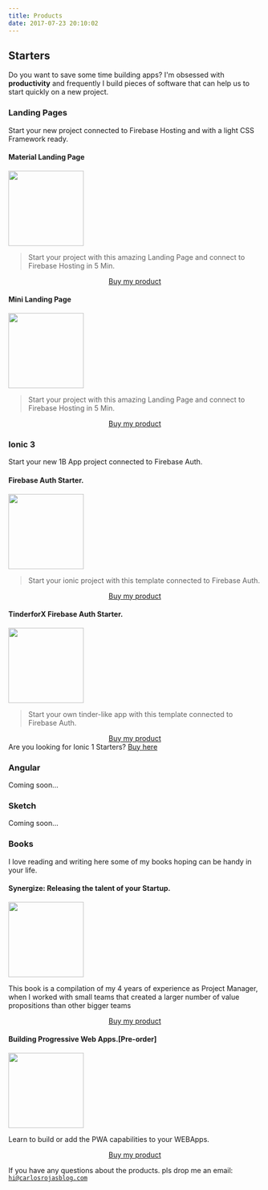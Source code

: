 ```yaml
---
title: Products
date: 2017-07-23 20:10:02
---
```

<h2>Starters</h2>
Do you want to save some time building apps? I'm obsessed with <b>productivity</b> and frequently I build pieces of software that can help us to start quickly on a new project. 

<div class="container">
  <div class="row">
  <div class="col-12">
    <h3>Landing Pages</h3>
    <p>Start your new project connected to Firebase Hosting and with a light CSS Framework ready.</p>
  </div>
  </div>

  <div class="row">
  <div class="col-6 col-md-6">
    <h4>Material Landing Page</h4>
    <p><img src="https://firebasestorage.googleapis.com/v0/b/landing1-5fd18.appspot.com/o/minimal-mockup.gif?alt=media&token=b2a267c3-fe69-4755-afa8-48047c3a0664" class="img-thumbnail" width="150"></p>
    <blockquote>Start your project with this amazing Landing Page and connect to Firebase Hosting in 5 Min.</blockquote>
    <div align="center"><a class="gumroad-button" href="https://gum.co/dtoqRv" target="_blank" data-gumroad-single-product="true">Buy my product</a></div>
  </div>
  <div class="col-6 col-md-6">
  <h4>Mini Landing Page</h4>
    <p><img src="https://firebasestorage.googleapis.com/v0/b/landing1-5fd18.appspot.com/o/minimal-mockup.gif?alt=media&token=b2a267c3-fe69-4755-afa8-48047c3a0664" class="img-thumbnail" width="150"></p>
    <blockquote>Start your project with this amazing Landing Page and connect to Firebase Hosting in 5 Min.</blockquote>
    <div align="center"><a class="gumroad-button" href="https://gum.co/dtoqRv" target="_blank" data-gumroad-single-product="true">Buy my product</a></div>
  </div>
  </div>

  <div class="row">
  <div class="col-12">
    <h3>Ionic 3</h3>
    <p>Start your new 1B App project connected to Firebase Auth.</p>
  </div>
  </div>

<div class="row">
 <div class="col-6 col-md-6">
<h4>Firebase Auth Starter.</h4>

<img src="https://firebasestorage.googleapis.com/v0/b/modular-source-808.appspot.com/o/images%2F1.png?alt=media&token=2b35bd31-a600-4e07-b6d4-ed59cde6e63e" class="img-thumbnail" width="150"/>

<blockquote>Start your ionic project with this template connected to Firebase Auth.</blockquote>

<div align="center"><a class="gumroad-button" href="https://gumroad.com/l/MhVRV" target="_blank" data-gumroad-single-product="true">Buy my product</a>
</div>
</div>

<div class="col-6 col-md-6">
<h4>TinderforX Firebase Auth Starter.</h4>

<img src="https://firebasestorage.googleapis.com/v0/b/modular-source-808.appspot.com/o/images%2F2.png?alt=media&token=367a32a0-831d-4927-bc18-2e3b7070ace3" class="img-thumbnail" width="150"/>

<blockquote>Start your own tinder-like app with this template connected to Firebase Auth.</blockquote>

<div align="center"><a class="gumroad-button" href="https://gumroad.com/l/QYExO" target="_blank" data-gumroad-single-product="true">Buy my product</a></div>
</div>
</div>

<div class="row">
  <div class="col-12">
    Are you looking for Ionic 1 Starters? <a href="https://gum.co/Ruuf" target="_blank">Buy here</a>
  </div>
  </div>

<div class="row">
  <div class="col-12">
    <h3>Angular</h3>
    Coming soon...  
  </div>
  </div>

<div class="row">
  <div class="col-12">
    <h3>Sketch</h3>
    Coming soon...  
  </div>
  </div>

<div class="row">
  <div class="col-12">
    <h3>Books</h3>
    <p>I love reading and writing here some of my books hoping can be handy in your life.</p>
  </div>
  </div>
  <div class="row">
 <div class="col-6 col-md-6">
<h4>Synergize: Releasing the talent of your Startup.</h4>
<img src="https://www.sinergizar.com/images/screenshot_2.jpg" class="img-thumbnail" width="150"/>

This book is a compilation of my 4 years of experience as Project Manager, when I worked with small teams that created a larger number of value propositions than other bigger teams

<div align="center"><a class="gumroad-button" href="https://gum.co/GDeFU" target="_blank" data-gumroad-single-product="true">Buy my product</a></div>
</div>

 <div class="col-6 col-md-6">
<h4>Building Progressive Web Apps.[Pre-order]</h4>
<img src="https://firebasestorage.googleapis.com/v0/b/modular-source-808.appspot.com/o/images%2FWritingClass.png?alt=media&token=a21bb99d-4b4d-4154-9ef4-71a82c21a8f2" class="img-thumbnail" width="150"/>

Learn to build or add the PWA capabilities to your WEBApps. 

<div align="center"><a class="gumroad-button" href="https://gum.co/ETzoP" target="_blank" data-gumroad-single-product="true">Buy my product</a></div>
</div>
</div>


If you have any questions about the products. pls drop me an email: <code>hi@carlosrojasblog.com</code>

<script async src="https://gumroad.com/js/gumroad.js"></script>

</div>